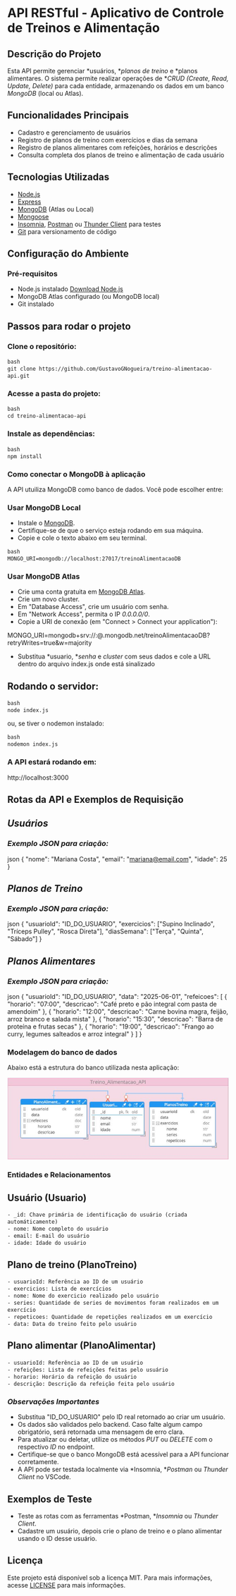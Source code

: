 # API RESTful - Aplicativo de Controle de Treinos e Alimentação

## Descrição do Projeto
Esta API permite gerenciar *usuários, **planos de treino* e *planos alimentares. O sistema permite realizar operações de **CRUD (Create, Read, Update, Delete)* para cada entidade, armazenando os dados em um banco *MongoDB* (local ou Atlas).

## Funcionalidades Principais
- Cadastro e gerenciamento de usuários
- Registro de planos de treino com exercícios e dias da semana
- Registro de planos alimentares com refeições, horários e descrições
- Consulta completa dos planos de treino e alimentação de cada usuário

## Tecnologias Utilizadas
- [Node.js](https://nodejs.org/pt)
- [Express](https://expressjs.com/pt-br/)
- [MongoDB](https://www.mongodb.com/) (Atlas ou Local)
- [Mongoose](https://mongoosejs.com/)
- [Insomnia](https://insomnia.rest/), [Postman](https://www.postman.com/) ou [Thunder Client](https://www.thunderclient.com/) para testes
- [Git](https://git-scm.com/) para versionamento de código

## Configuração do Ambiente

### Pré-requisitos
- Node.js instalado [Download Node.js](https://nodejs.org/pt)
- MongoDB Atlas configurado (ou MongoDB local)
- Git instalado

## Passos para rodar o projeto

### Clone o repositório:
```
bash
git clone https://github.com/GustavoGNogueira/treino-alimentacao-api.git
```

### Acesse a pasta do projeto:
```
bash
cd treino-alimentacao-api
```

### Instale as dependências:
```
bash
npm install
```


### Como conectar o MongoDB à aplicação
A API utuiliza MongoDB como banco de dados. Você pode escolher entre:
### Usar MongoDB Local
  - Instale o [MongoDB](https://www.mongodb.com/try/download/community).
  - Certifique-se de que o serviço esteja rodando em sua máquina.
  - Copie e cole o texto abaixo em seu terminal.
```
bash
MONGO_URI=mongodb://localhost:27017/treinoAlimentacaoDB
```

### Usar MongoDB Atlas
  - Crie uma conta gratuita em [MongoDB Atlas](https://www.mongodb.com/products/platform/atlas-database).
  - Crie um novo cluster.
  - Em "Database Access", crie um usuário com senha.
  - Em "Network Access", permita o IP *0.0.0.0/0*.
  - Copie a URI de conexão (em "Connect > Connect your application"):
  
  MONGO_URI=mongodb+srv://<usuario>:<senha>@<cluster>.mongodb.net/treinoAlimentacaoDB?retryWrites=true&w=majority
  
  - Substitua *usuario, **senha* e *cluster* com seus dados e cole a URL dentro do arquivo index.js onde está sinalizado

## Rodando o servidor:
```
bash
node index.js
```
ou, se tiver o nodemon instalado:
```
bash
nodemon index.js
```

### A API estará rodando em:

http://localhost:3000


## Rotas da API e Exemplos de Requisição

## *Usuários*
### *Exemplo JSON para criação:*
json
{
  "nome": "Mariana Costa",
  "email": "mariana@email.com",
  "idade": 25
}


## *Planos de Treino*
### *Exemplo JSON para criação:*
json
{
  "usuarioId": "ID_DO_USUARIO",
  "exercicios": ["Supino Inclinado", "Tríceps Pulley", "Rosca Direta"],
  "diasSemana": ["Terça", "Quinta", "Sábado"]
}


## *Planos Alimentares*
### *Exemplo JSON para criação:*
json
{
  "usuarioId": "ID_DO_USUARIO",
  "data": "2025-06-01",
  "refeicoes": [
    {
      "horario": "07:00",
      "descricao": "Café preto e pão integral com pasta de amendoim"
    },
    {
      "horario": "12:00",
      "descricao": "Carne bovina magra, feijão, arroz branco e salada mista"
    },
    {
      "horario": "15:30",
      "descricao": "Barra de proteína e frutas secas"
    },
    {
      "horario": "19:00",
      "descricao": "Frango ao curry, legumes salteados e arroz integral"
    }
  ]
}


### Modelagem do banco de dados
Abaixo está a estrutura do banco utilizada nesta aplicação:

![Diagrama da modelagem](WhatsApp%20Image%202025-05-30%20at%2002.00.26.jpeg)


### Entidades e Relacionamentos
  ## Usuário (Usuario)
    - _id: Chave primária de identificação do usuário (criada automáticamente)
    - nome: Nome completo do usuário
    - email: E-mail do usuário
    - idade: Idade do usuário

  ## Plano de treino (PlanoTreino)
    - usuarioId: Referência ao ID de um usuário
    - exercicios: Lista de exercícios
    - nome: Nome do exercicio realizado pelo usuário
    - series: Quantidade de series de movimentos foram realizados em um exercício
    - repeticoes: Quantidade de repetições realizados em um exercício
    - data: Data do treino feito pelo usuário

  ## Plano alimentar (PlanoAlimentar)
    - usuarioId: Referência ao ID de um usuário
    - refeições: Lista de refeições feitas pelo usuário
    - horario: Horário da refeição do usuário
    - descrição: Descrição da refeição feita pelo usuário

### *Observações Importantes*
- Substitua "ID_DO_USUARIO" pelo ID real retornado ao criar um usuário.
- Os dados são validados pelo backend. Caso falte algum campo obrigatório, será retornada uma mensagem de erro clara.
- Para atualizar ou deletar, utilize os métodos *PUT* ou *DELETE* com o respectivo *ID* no endpoint.
- Certifique-se que o banco MongoDB está acessível para a API funcionar corretamente.
- A API pode ser testada localmente via *Insomnia, **Postman* ou *Thunder Client* no VSCode.

## Exemplos de Teste
- Teste as rotas com as ferramentas *Postman, **Insomnia* ou *Thunder Client*.
- Cadastre um usuário, depois crie o plano de treino e o plano alimentar usando o ID desse usuário.

## Licença
Este projeto está disponível sob a licença MIT. Para mais informações, acesse [LICENSE](https://tlo.mit.edu/understand-ip/exploring-mit-open-source-license-comprehensive-guide) para mais informações.

